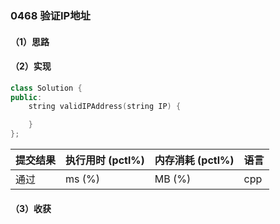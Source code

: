 ### 0468 验证IP地址

#### （1）思路

#### （2）实现

```cpp
class Solution {
public:
    string validIPAddress(string IP) {

    }
};
```

| 提交结果 | 执行用时 (pctl%) | 内存消耗 (pctl%) | 语言 |
|:---------|:-----------------|:-----------------|:-----|
| 通过     |  ms (%)   |  MB (%)  | cpp  |

#### （3）收获
